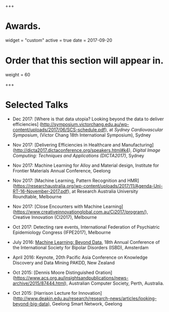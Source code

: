 +++
# Awards.
widget = "custom"
active = true
date = 2017-09-20

# Order that this section will appear in.
weight = 60

+++

# Selected Talks


* Dec 2017: [Where is that data utopia? Looking beyond the data to deliver efficiencies] (http://symposium.victorchang.edu.au/wp-content/uploads/2017/06/SCS-schedule.pdf), at *Sydney Cardiovascular Symposium*, (Victor Chang 18th International Symposium), Sydney

* Nov 2017:  [Delivering Efficiencies in Healthcare and Manufacturing] (http://dicta2017.dictaconference.org/speakers.html#k4), *Digital Image Computing: Techniques and Applications (DICTA2017)*, Sydney

* Nov 2017: Machine Learning for Alloy and Material design, Institute for Frontier Materials Annual Conference, Geelong

* Nov 2017: [Machine Learning, Pattern Recognition and HMR] (https://researchaustralia.org/wp-content/uploads/2017/11/Agenda-Uni-RT-16-November-2017.pdf), at Research Australia University Roundtable, Melbourne

* Nov 2017: [Close Encounters with Machine Learning] (https://www.creativeinnovationglobal.com.au/Ci2017/program/), Creative Innovation (CI2017), Melbourne

* Oct 2017: Detecting rare events, International Federation of Psychiatric Epidemiology Congress (IFPE2017), Melbourne

* July 2016: [Machine Learning: Beyond Data](http://isbd2016.com/scientific-program/keynote-speakers#.WiS9h7T1UWo), 18th Annual Conference of the International Society for Bipolar Disorders (ISBD), Amsterdam

* April 2016: Keynote, 20th Pacific Asia Conference on Knowledge Discovery and Data Mining PAKDD, New Zealand

* Oct 2015: [Dennis Moore Distinguished Oration] (https://www.acs.org.au/insightsandpublications/news-archive/2015/87444.html), Australian Computer Society, Perth, Australia.

* Oct 2015: [Harrison Lecture for Innovation] (http://www.deakin.edu.au/research/research-news/articles/looking-beyond-big-data), Geelong Smart Network, Geelong